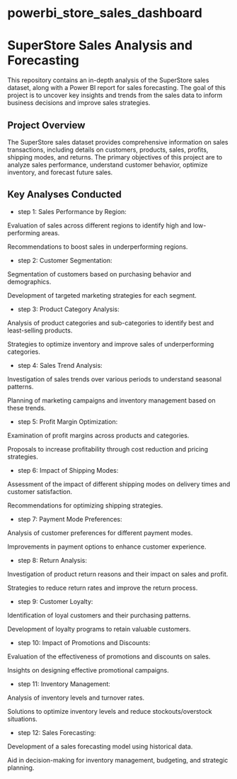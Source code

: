 # powerbi_store_sales_dashboard

# SuperStore Sales Analysis and Forecasting

This repository contains an in-depth analysis of the SuperStore sales dataset, along with a Power BI report for sales forecasting. The goal of this project is to uncover key insights and trends from the sales data to inform business decisions and improve sales strategies.

## Project Overview

The SuperStore sales dataset provides comprehensive information on sales transactions, including details on customers, products, sales, profits, shipping modes, and returns. The primary objectives of this project are to analyze sales performance, understand customer behavior, optimize inventory, and forecast future sales.

## Key Analyses Conducted

- step 1: Sales Performance by Region:

Evaluation of sales across different regions to identify high and low-performing areas.

Recommendations to boost sales in underperforming regions.

- step 2: Customer Segmentation:

Segmentation of customers based on purchasing behavior and demographics.

Development of targeted marketing strategies for each segment.

- step 3: Product Category Analysis:

Analysis of product categories and sub-categories to identify best and least-selling products.

Strategies to optimize inventory and improve sales of underperforming categories.

- step 4: Sales Trend Analysis:

Investigation of sales trends over various periods to understand seasonal patterns.

Planning of marketing campaigns and inventory management based on these trends.

- step 5: Profit Margin Optimization:

Examination of profit margins across products and categories.

Proposals to increase profitability through cost reduction and pricing strategies.

- step 6: Impact of Shipping Modes:

Assessment of the impact of different shipping modes on delivery times and customer satisfaction.

Recommendations for optimizing shipping strategies.

- step 7: Payment Mode Preferences:

Analysis of customer preferences for different payment modes.

Improvements in payment options to enhance customer experience.

- step 8: Return Analysis:

Investigation of product return reasons and their impact on sales and profit.

Strategies to reduce return rates and improve the return process.

- step 9: Customer Loyalty:

Identification of loyal customers and their purchasing patterns.

Development of loyalty programs to retain valuable customers.

- step 10: Impact of Promotions and Discounts:

Evaluation of the effectiveness of promotions and discounts on sales.

Insights on designing effective promotional campaigns.

- step 11: Inventory Management:

Analysis of inventory levels and turnover rates.

Solutions to optimize inventory levels and reduce stockouts/overstock situations.

- step 12: Sales Forecasting:

Development of a sales forecasting model using historical data.

Aid in decision-making for inventory management, budgeting, and strategic planning.


